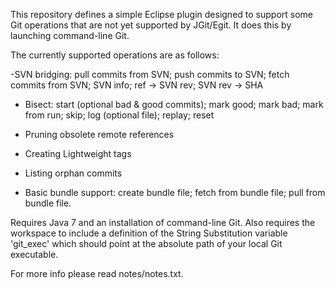This repository defines a simple Eclipse plugin designed to support
some Git operations that are not yet supported by JGit/Egit. It does
this by launching command-line Git.

The currently supported operations are as follows:

-SVN bridging: pull commits from SVN; push commits to SVN; fetch commits from SVN; SVN info; ref -> SVN rev; SVN rev -> SHA

- Bisect: start (optional bad & good commits); mark good; mark bad; mark from run; skip; log (optional file); replay; reset

- Pruning obsolete remote references

- Creating Lightweight tags

- Listing orphan commits

- Basic bundle support: create bundle file; fetch from bundle file; pull from bundle file.

Requires Java 7 and an installation of command-line Git. Also requires the workspace to include
a definition of the String Substitution variable 'git_exec' which should point at the absolute path
of your local Git executable. 


For more info please read notes/notes.txt.
